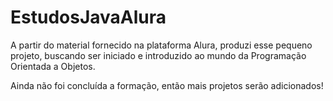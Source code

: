 # EstudosJavaAlura

A partir do material fornecido na plataforma Alura, produzi esse pequeno projeto, buscando ser iniciado e introduzido ao mundo da Programação Orientada a Objetos.

Ainda não foi concluída a formação, então mais projetos serão adicionados!
 
